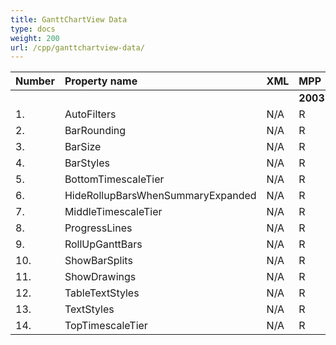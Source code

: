 ```yaml
---
title: GanttChartView Data
type: docs
weight: 200
url: /cpp/ganttchartview-data/
---
```


|**Number** |**Property name** |**XML** |**MPP** |** |** |**  |** |** |**Comments** |
| :- | :- | :- | :- | :- | :- | :- | :- | :- | :- |
| | | |**2003** |**2007** |**2010** |**2013** |**2016** |**2019** | |
|1. |AutoFilters |N/A |R |R |R |R |R |R | |
|2. |BarRounding |N/A |R |R |R |R |R |R | |
|3. |BarSize |N/A |R |R |R |R |R |R | |
|4. |BarStyles |N/A |R |R |R |R |R |R | |
|5. |BottomTimescaleTier |N/A |R |R |R |R |R |R | |
|6. |HideRollupBarsWhenSummaryExpanded |N/A |R |R |R |R |R |R | |
|7. |MiddleTimescaleTier|N/A |R |R |R |R |R |R | |
|8. |ProgressLines|N/A |R |R |R |R |R |R | |
|9. |RollUpGanttBars|N/A |R |R |R |R |R |R | |
|10. |ShowBarSplits|N/A |R |R |R |R |R |R | |
|11. |ShowDrawings|N/A |R |R |R |R |R |R | |
|12. |TableTextStyles|N/A |R |R |R |R |R |R | |
|13. |TextStyles|N/A |R |R |R |R |R |R | |
|14. |TopTimescaleTier|N/A |R |R |R |R |R |R | |


